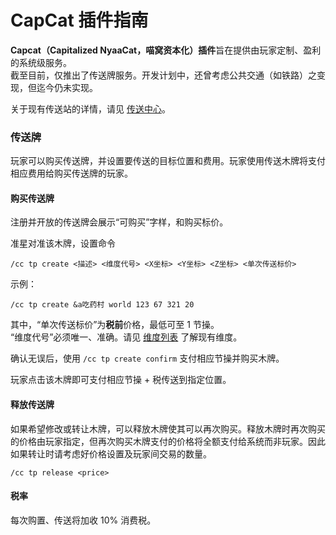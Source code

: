 
# CapCat 插件指南

**Capcat（Capitalized NyaaCat，喵窝资本化）插件**旨在提供由玩家定制、盈利的系统级服务。  
截至目前，仅推出了传送牌服务。开发计划中，还曾考虑公共交通（如铁路）之变现，但迄今仍未实现。

关于现有传送站的详情，请见 [传送中心](legacy/nyaa/teleport-center.md)。

### 传送牌

玩家可以购买传送牌，并设置要传送的目标位置和费用。玩家使用传送木牌将支付相应费用给购买传送牌的玩家。

#### 购买传送牌

注册并开放的传送牌会展示“可购买”字样，和购买标价。

准星对准该木牌，设置命令

```
/cc tp create <描述> <维度代号> <X坐标> <Y坐标> <Z坐标> <单次传送标价>
```

示例：

```
/cc tp create &a吃药村 world 123 67 321 20
```

其中，“单次传送标价”为**税前**价格，最低可至 1 节操。  
“维度代号”必须唯一、准确。请见 [维度列表](nyaa/worlds.md) 了解现有维度。

确认无误后，使用  `/cc tp create confirm`  支付相应节操并购买木牌。

玩家点击该木牌即可支付相应节操 + 税传送到指定位置。

#### 释放传送牌

如果希望修改或转让木牌，可以释放木牌使其可以再次购买。释放木牌时再次购买的价格由玩家指定，但再次购买木牌支付的价格将全额支付给系统而非玩家。因此如果转让时请考虑好价格设置及玩家间交易的数量。

```
/cc tp release <price>
```

#### 税率

每次购置、传送将加收 10% 消费税。

